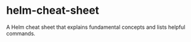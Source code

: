 # helm-cheat-sheet
A Helm cheat sheet that explains fundamental concepts and lists helpful commands.
